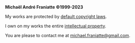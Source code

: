 ﻿  
<b>Michaël André Franiatte ©1999-2023</b>  
  
My works are protected by [default copyright laws](https://docs.github.com/en/repositories/managing-your-repositorys-settings-and-features/customizing-your-repository/licensing-a-repository).  
  
I own on my works the entire [intellectual property](https://www.microsoft.com/en-us/legal/intellectualproperty/copyright).  
  
You are please to contact me at michael.franiatte@gmail.com.  
  